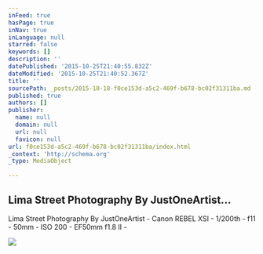 ```yaml
---
inFeed: true
hasPage: true
inNav: true
inLanguage: null
starred: false
keywords: []
description: ''
datePublished: '2015-10-25T21:40:55.832Z'
dateModified: '2015-10-25T21:40:52.367Z'
title: ''
sourcePath: _posts/2015-10-18-f0ce153d-a5c2-469f-b678-bc02f31311ba.md
published: true
authors: []
publisher:
  name: null
  domain: null
  url: null
  favicon: null
url: f0ce153d-a5c2-469f-b678-bc02f31311ba/index.html
_context: 'http://schema.org'
_type: MediaObject

---
```

<article style=""><h1>Lima Street Photography By JustOneArtist...</h1><p>Lima Street Photography By JustOneArtist - Canon REBEL XSI - 1/200th - f11 - 50mm - ISO 200 - EF50mm f1.8 II -</p><img src="http://41.media.tumblr.com/tumblr_m6d8afynRU1rzlmeco1_500.jpg" /></article>